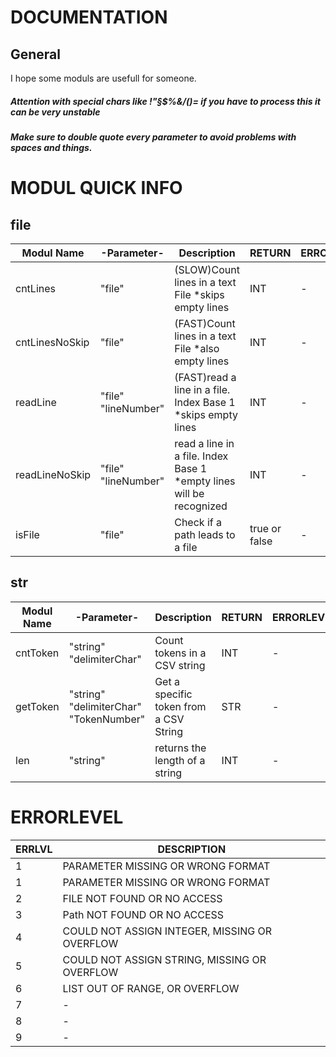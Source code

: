 # DOCUMENTATION
## General
I hope some moduls are usefull for someone.  
##### Attention with special chars like !"§$%&/()= if you have to process this it can be very unstable  
##### Make sure to double quote every parameter to avoid problems with spaces and things.  

# MODUL QUICK INFO
  ## file
  
| Modul Name |-Parameter-|Description|RETURN|ERRORLEVEL'S
|--|--|--|--|--|
|cntLines  |"file"|(SLOW)Count lines in a text File *skips empty lines|INT|-|
|cntLinesNoSkip|"file"|(FAST)Count lines in a text File *also empty lines|INT|-|
|readLine|"file" "lineNumber"|(FAST)read a line in a file. Index Base 1 *skips empty lines|INT|-|
|readLineNoSkip|"file" "lineNumber"|read a line in a file. Index Base 1 *empty lines will be recognized|INT|-|
|isFile|"file"|Check if a path leads to a file|true or false|-|

  ## str
| Modul Name|-Parameter-|Description|RETURN|ERRORLEVEL'S|
|--|--|--|--|--|
|cntToken|"string" "delimiterChar"|Count tokens in a CSV string|INT|-|
|getToken|"string" "delimiterChar" "TokenNumber"|Get a specific token from a CSV String|STR|-|
|len|"string"|returns the length of a string|INT|-| 
    
# ERRORLEVEL
| ERRLVL| DESCRIPTION  |
|--|--|
|1 |PARAMETER MISSING OR WRONG FORMAT|
|1|PARAMETER MISSING OR WRONG FORMAT |
|2| FILE NOT FOUND OR NO ACCESS|
|3| Path NOT FOUND OR NO ACCESS
|4| COULD NOT ASSIGN INTEGER, MISSING OR OVERFLOW
|5| COULD NOT ASSIGN STRING, MISSING OR OVERFLOW
|6| LIST OUT OF RANGE, OR OVERFLOW
|7| -
|8| -
|9| -
